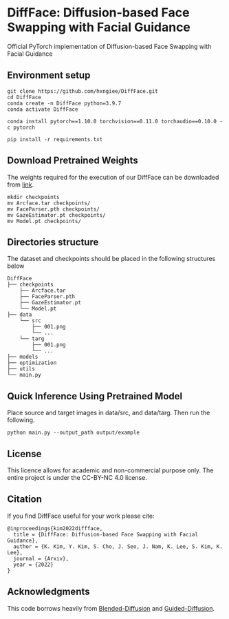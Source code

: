 # DiffFace: Diffusion-based Face Swapping with Facial Guidance

Official PyTorch implementation of Diffusion-based Face Swapping with Facial Guidance

## Environment setup
```
git clone https://github.com/hxngiee/DiffFace.git
cd DiffFace
conda create -n DiffFace python=3.9.7
conda activate DiffFace

conda install pytorch==1.10.0 torchvision==0.11.0 torchaudio==0.10.0 -c pytorch 

pip install -r requirements.txt
```


## Download Pretrained Weights
The weights required for the execution of our DiffFace can be downloaded from [link](
https://gisto365-my.sharepoint.com/:f:/g/personal/hongieee_gm_gist_ac_kr/Eolr4xhyDZdJhEqAjuVCMN8B7pdbvnMxEMiT4jB7w63uHg?e=KDoCnr). 
```
mkdir checkpoints
mv Arcface.tar checkpoints/ 
mv FaceParser.pth checkpoints/ 
mv GazeEstimator.pt checkpoints/
mv Model.pt checkpoints/
```

## Directories structure

The dataset and checkpoints should be placed in the following structures below

```
DiffFace
├── checkpoints
    ├── Arcface.tar
    ├── FaceParser.pth
    ├── GazeEstimator.pt
    └── Model.pt
├── data
    └── src
        ├── 001.png
        └── ...
    └── targ
        ├── 001.png
        └── ...
├── models
├── optimization
├── utils
└── main.py
```

## Quick Inference Using Pretrained Model 

Place source and target images in data/src, and data/targ. Then run the following. 

```
python main.py --output_path output/example
```

## License
This licence allows for academic and non-commercial purpose only. The entire project is under the CC-BY-NC 4.0 license.

## Citation
If you find DiffFace useful for your work please cite:
```
@inproceedings{kim2022diffface,
  title = {DiffFace: Diffusion-based Face Swapping with Facial Guidance},
  author = {K. Kim, Y. Kim, S. Cho, J. Seo, J. Nam, K. Lee, S. Kim, K. Lee},
  journal = {Arxiv},
  year = {2022}
}
```

## Acknowledgments
This code borrows heavily from [Blended-Diffusion](https://github.com/omriav/blended-diffusion) and [Guided-Diffusion](https://github.com/openai/guided-diffusion).

